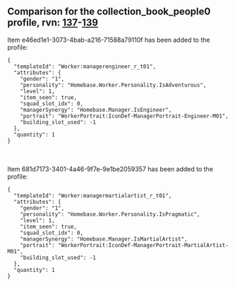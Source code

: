 ## Comparison for the collection_book_people0 profile, rvn: [137](https://github.com/PRO100KatYT/FortniteProfileRevisions/tree/main/profiles/collection_book_people0/137%20collection_book_people0.json)-[139](https://github.com/PRO100KatYT/FortniteProfileRevisions/tree/main/profiles/collection_book_people0/139%20collection_book_people0.json)

Item e46ed1e1-3073-4bab-a216-71588a79110f has been added to the profile:

```
{
  "templateId": "Worker:managerengineer_r_t01",
  "attributes": {
    "gender": "1",
    "personality": "Homebase.Worker.Personality.IsAdventurous",
    "level": 1,
    "item_seen": true,
    "squad_slot_idx": 0,
    "managerSynergy": "Homebase.Manager.IsEngineer",
    "portrait": "WorkerPortrait:IconDef-ManagerPortrait-Engineer-M01",
    "building_slot_used": -1
  },
  "quantity": 1
}
```

<br><br>
Item 681d7173-3401-4a46-9f7e-9e1be2059357 has been added to the profile:

```
{
  "templateId": "Worker:managermartialartist_r_t01",
  "attributes": {
    "gender": "1",
    "personality": "Homebase.Worker.Personality.IsPragmatic",
    "level": 1,
    "item_seen": true,
    "squad_slot_idx": 0,
    "managerSynergy": "Homebase.Manager.IsMartialArtist",
    "portrait": "WorkerPortrait:IconDef-ManagerPortrait-MartialArtist-M01",
    "building_slot_used": -1
  },
  "quantity": 1
}
```

<br><br>
